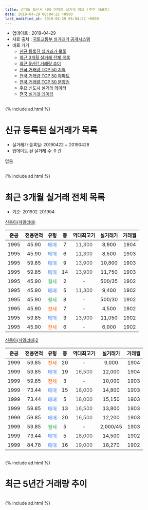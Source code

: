 ```yaml
---
title: 경기도 오산시 서동 아파트 실거래 정보 (주간 레포트)
date: 2019-04-29 06:04:22 +0900
last_modified_at: 2019-04-29 06:04:22 +0900
---
```


* 업데이트 : 2019-04-29
* 자료 출처 : [국토교통부 실거래가 공개시스템](http://rt.molit.go.kr)
* 바로 가기
    * [신규 등록된 실거래가 목록](#신규-등록된-실거래가-목록)
    * [최근 3개월 실거래 전체 목록](#최근-3개월-실거래-전체-목록)
    * [최근 5년간 거래량 추이](#최근-5년간-거래량-추이)
    * [전국 거래량 TOP 50 지역](https://inasie.github.io/apt-trade-info/최근-3개월-전국에서-가장-거래가-많이-발생한-지역)
    * [전국 거래량 TOP 50 아파트](https://inasie.github.io/apt-trade-info/최근-3개월-전국에서-가장-거래가-많이-발생한-아파트)
    * [전국 거래량 TOP 50 분양권](https://inasie.github.io/apt-trade-info/최근-3개월-전국에서-가장-거래가-많이-발생한-분양권)
    * [주요 신도시 실거래 데이터](https://inasie.github.io/apt-trade-info/주요-신도시)
    * [전국 실거래 데이터](https://inasie.github.io/apt-trade-info/전국)
<br>
{% include ad.html %}
<br>

# 신규 등록된 실거래가 목록
* 실거래가 등록일: 20190422 ~ 20190429
* 업데이트 된 실거래 수: 0 건

없음

<br>
{% include ad.html %}
<br>

# 최근 3개월 실거래 전체 목록
* 기준: 201902-201904


[신동아(파밀리에)](https://search.naver.com/search.naver?query=%EA%B2%BD%EA%B8%B0%EB%8F%84+%EC%98%A4%EC%82%B0%EC%8B%9C+%EC%84%9C%EB%8F%99+%EC%8B%A0%EB%8F%99%EC%95%84%28%ED%8C%8C%EB%B0%80%EB%A6%AC%EC%97%90%29)

|준공|전용면적|유형|층|역대최고가|실거래가|거래월|
|:---:|:---:|:---:|:---:|:---:|:---:|:---:|
|1995|45.90|<span style="color:#4285f3">매매</span>|7|<span style="color:#444444">11,300</span>|8,900|1904|
|1995|45.90|<span style="color:#4285f3">매매</span>|6|<span style="color:#444444">11,300</span>|8,500|1903|
|1995|59.85|<span style="color:#4285f3">매매</span>|9|<span style="color:#444444">13,900</span>|10,800|1903|
|1995|59.85|<span style="color:#4285f3">매매</span>|14|<span style="color:#444444">13,900</span>|11,750|1903|
|1995|45.90|<span style="color:#34a853">월세</span>|2|<span style="color:#444444">-</span>|500/35|1902|
|1995|45.90|<span style="color:#4285f3">매매</span>|5|<span style="color:#444444">11,300</span>|9,400|1902|
|1995|45.90|<span style="color:#34a853">월세</span>|8|<span style="color:#444444">-</span>|500/30|1902|
|1995|45.90|<span style="color:#ff5a00">전세</span>|7|<span style="color:#444444">-</span>|4,500|1902|
|1995|59.85|<span style="color:#4285f3">매매</span>|3|<span style="color:#444444">13,900</span>|11,050|1902|
|1995|45.90|<span style="color:#ff5a00">전세</span>|6|<span style="color:#444444">-</span>|6,000|1902|

[신동아(파밀리에)2](https://search.naver.com/search.naver?query=%EA%B2%BD%EA%B8%B0%EB%8F%84+%EC%98%A4%EC%82%B0%EC%8B%9C+%EC%84%9C%EB%8F%99+%EC%8B%A0%EB%8F%99%EC%95%84%28%ED%8C%8C%EB%B0%80%EB%A6%AC%EC%97%90%292)

|준공|전용면적|유형|층|역대최고가|실거래가|거래월|
|:---:|:---:|:---:|:---:|:---:|:---:|:---:|
|1999|59.85|<span style="color:#ff5a00">전세</span>|20|<span style="color:#444444">-</span>|9,000|1904|
|1999|59.85|<span style="color:#4285f3">매매</span>|19|<span style="color:#444444">16,500</span>|12,000|1904|
|1999|59.85|<span style="color:#ff5a00">전세</span>|3|<span style="color:#444444">-</span>|10,000|1903|
|1999|73.44|<span style="color:#4285f3">매매</span>|15|<span style="color:#444444">18,000</span>|14,800|1903|
|1999|73.44|<span style="color:#4285f3">매매</span>|5|<span style="color:#444444">18,000</span>|15,150|1903|
|1999|59.85|<span style="color:#4285f3">매매</span>|13|<span style="color:#444444">16,500</span>|13,800|1903|
|1999|59.85|<span style="color:#4285f3">매매</span>|20|<span style="color:#444444">16,500</span>|12,200|1903|
|1999|59.85|<span style="color:#34a853">월세</span>|5|<span style="color:#444444">-</span>|2,000/45|1903|
|1999|73.44|<span style="color:#4285f3">매매</span>|5|<span style="color:#444444">18,000</span>|14,500|1902|
|1999|84.78|<span style="color:#4285f3">매매</span>|16|<span style="color:#444444">19,000</span>|18,270|1902|


<br>
{% include ad.html %}
<br>

# 최근 5년간 거래량 추이


<div style="width:100%;">
    <canvas id="deal_progress" height="200"></canvas>
</div>

<script>
new Chart(document.getElementById("deal_progress"), {
    type: 'line',
    data: {
        labels: ['201404','201405','201406','201407','201408','201409','201410','201411','201412','201501','201502','201503','201504','201505','201506','201507','201508','201509','201510','201511','201512','201601','201602','201603','201604','201605','201606','201607','201608','201609','201610','201611','201612','201701','201702','201703','201704','201705','201706','201707','201708','201709','201710','201711','201712','201801','201802','201803','201804','201805','201806','201807','201808','201809','201810','201811','201812','201901','201902','201903','201904'],
        datasets: [{
            label: '매매',
            pointRadius: 1,
            data: [9, 9, 8, 11, 15, 7, 7, 7, 3, 10, 5, 14, 15, 12, 6, 8, 7, 9, 9, 8, 7, 7, 3, 13, 12, 11, 5, 7, 8, 9, 12, 6, 9, 1, 6, 5, 7, 5, 6, 9, 8, 5, 9, 5, 6, 4, 0, 6, 0, 2, 2, 1, 1, 2, 4, 4, 2, 3, 4, 7, 2],
            borderColor: "rgba(255, 201, 14, 1)",
            backgroundColor: "rgba(255, 201, 14, 0.5)",
            fill: false,
            lineTension: 0
        },{
            label: '전월세',
            pointRadius: 1,
            data: [3, 8, 3, 3, 9, 3, 3, 2, 3, 3, 2, 6, 5, 4, 5, 3, 7, 2, 1, 3, 5, 6, 6, 9, 2, 0, 3, 3, 2, 2, 5, 3, 3, 2, 3, 4, 1, 1, 0, 2, 4, 2, 2, 2, 2, 2, 2, 2, 4, 6, 4, 3, 1, 1, 3, 2, 1, 3, 4, 2, 1],
            borderColor: "rgba(0, 141, 185, 1)",
            backgroundColor: "rgba(0, 141, 185, 0.5)",
            fill: false,
            lineTension: 0
        }
        ]
    },
    options: {
        responsive: true,
        title: {
            display: false
        },
        tooltips: {
            mode: 'index',
            intersect: false
        },
        hover: {
            mode: 'nearest',
            intersect: true
        },
        scales: {
            xAxes: [{
                display: true,
                scaleLabel: {
                    display: true,
                    labelString: '년/월'
                }
            }],
            yAxes: [{
                display: true,
                ticks: {
                    suggestedMin: 0,
                },
                scaleLabel: {
                    display: true,
                    labelString: '실거래 수'
                }
            }]
        }
    }
});

</script>


<br>
{% include ad.html %}
<br>

